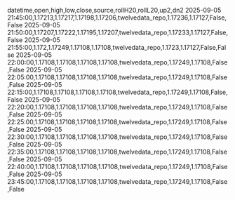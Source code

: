 datetime,open,high,low,close,source,rollH20,rollL20,up2,dn2
2025-09-05 21:45:00,1.17213,1.17217,1.17198,1.17206,twelvedata_repo,1.17236,1.17127,False,False
2025-09-05 21:50:00,1.17207,1.17222,1.17195,1.17207,twelvedata_repo,1.17233,1.17127,False,False
2025-09-05 21:55:00,1.172,1.17249,1.17108,1.17108,twelvedata_repo,1.1723,1.17127,False,False
2025-09-05 22:00:00,1.17108,1.17108,1.17108,1.17108,twelvedata_repo,1.17249,1.17108,False,False
2025-09-05 22:05:00,1.17108,1.17108,1.17108,1.17108,twelvedata_repo,1.17249,1.17108,False,False
2025-09-05 22:15:00,1.17108,1.17108,1.17108,1.17108,twelvedata_repo,1.17249,1.17108,False,False
2025-09-05 22:20:00,1.17108,1.17108,1.17108,1.17108,twelvedata_repo,1.17249,1.17108,False,False
2025-09-05 22:25:00,1.17108,1.17108,1.17108,1.17108,twelvedata_repo,1.17249,1.17108,False,False
2025-09-05 22:30:00,1.17108,1.17108,1.17108,1.17108,twelvedata_repo,1.17249,1.17108,False,False
2025-09-05 22:35:00,1.17108,1.17108,1.17108,1.17108,twelvedata_repo,1.17249,1.17108,False,False
2025-09-05 22:40:00,1.17108,1.17108,1.17108,1.17108,twelvedata_repo,1.17249,1.17108,False,False
2025-09-05 23:45:00,1.17108,1.17108,1.17108,1.17108,twelvedata_repo,1.17249,1.17108,False,False
